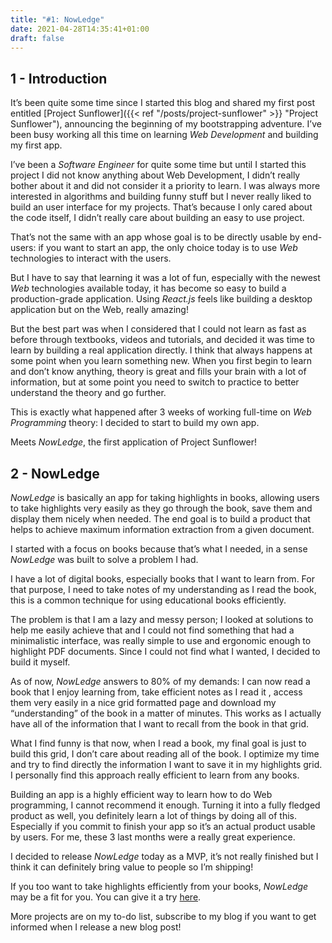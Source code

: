 ```yaml
---
title: "#1: NowLedge"
date: 2021-04-28T14:35:41+01:00
draft: false
---
```

## 1 - Introduction

It’s been quite some time since I started this blog and shared my first post entitled [Project Sunflower]({{< ref "/posts/project-sunflower" >}} "Project Sunflower"), announcing the beginning of my bootstrapping adventure. I’ve been busy working all this time on learning _Web Development_ and building my first app.

I’ve been a _Software Engineer_ for quite some time but until I started this project I did not know anything about Web Development, I didn’t really bother about it and did not consider it a priority to learn. I was always more interested in algorithms and building funny stuff but I never really liked to build an user interface for my projects. That’s because I only cared about the code itself, I didn’t really care about building an easy to use project.

That’s not the same with an app whose goal is to be directly usable by end-users: if you want to start an app, the only choice today is to use _Web_ technologies to interact with the users.

But I have to say that learning it was a lot of fun, especially with the newest _Web_ technologies available today, it has become so easy to build a production-grade application. Using _React.js_ feels like building a desktop application but on the Web, really amazing!

But the best part was when I considered that I could not learn as fast as before through textbooks, videos and tutorials, and decided it was time to learn by building a real application directly. I think that always happens at some point when you learn something new. 
When you first begin to learn and don’t know anything, theory is great and fills your brain with a lot of information, but at some point you need to switch to practice to better understand the theory and go further.

This is exactly what happened after 3 weeks of working full-time on _Web Programming_ theory: I decided to start to build my own app.

Meets _NowLedge_, the first application of Project Sunflower!


## 2 - NowLedge

_NowLedge_ is basically an app for taking highlights in books, allowing users to take highlights very easily as they go through the book, save them and display them nicely when needed. The end goal is to build a product that helps to achieve maximum information extraction from a given document.

I started with a focus on books because that’s what I needed, in a sense _NowLedge_ was built to solve a problem I had.

I have a lot of digital books, especially books that I want to learn from. For that purpose, I need to take notes of my understanding as I read the book, this is a common technique for using educational books efficiently.

The problem is that I am a lazy and messy person; I looked at solutions to help me easily achieve that and I could not find something that had a minimalistic interface, was really simple to use and ergonomic enough to highlight PDF documents. Since I could not find what I wanted, I decided to build it myself.

As of now, _NowLedge_ answers to 80% of my demands: I can now read a book that I enjoy learning from, take efficient notes as I read it , access them very easily in a nice grid formatted page and download my “understanding” of the book in a matter of minutes. This works as I actually have all of the information that I want to recall from the book in that grid.

What I find funny is that now, when I read a book, my final goal is just to build this grid, I don’t care about reading all of the book. I optimize my time and try to find directly the information I want to save it in my highlights grid. I personally find this approach really efficient to learn from any books.

Building an app is a highly efficient way to learn how to do Web programming, I cannot recommend it enough. Turning it into a fully fledged product as well, you definitely learn a lot of things by doing all of this. Especially if you commit to finish your app so it’s an actual product usable by users. For me, these 3 last months were a really great experience.

I decided to release _NowLedge_ today as a MVP, it’s not really finished but I think it can definitely bring value to people so I’m shipping!

If you too want to take highlights efficiently from your books, _NowLedge_ may be a fit for you. You can give it a try [here](https://nowledge.xyz).

More projects are on my to-do list, subscribe to my blog if you want to get informed when I release a new blog post!



